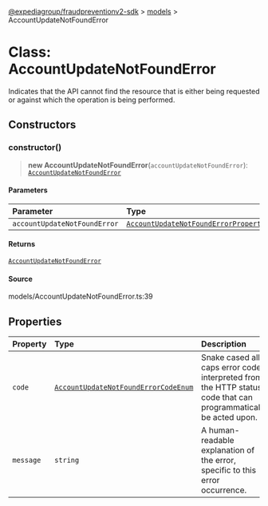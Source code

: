 [@expediagroup/fraudpreventionv2-sdk](../../index.md) > [models](../index.md) > AccountUpdateNotFoundError

# Class: AccountUpdateNotFoundError

Indicates that the API cannot find the resource that is either being requested or against which the operation is being performed.

## Constructors

### constructor()

> **new AccountUpdateNotFoundError**(`accountUpdateNotFoundError`): [`AccountUpdateNotFoundError`](class.AccountUpdateNotFoundError.md)

#### Parameters

| Parameter                    | Type                                                                                                      |
| :--------------------------- | :-------------------------------------------------------------------------------------------------------- |
| `accountUpdateNotFoundError` | [`AccountUpdateNotFoundErrorProperties`](../interfaces/interface.AccountUpdateNotFoundErrorProperties.md) |

#### Returns

[`AccountUpdateNotFoundError`](class.AccountUpdateNotFoundError.md)

#### Source

models/AccountUpdateNotFoundError.ts:39

## Properties

| Property  | Type                                                                                                     | Description                                                                                                    |
| :-------- | :------------------------------------------------------------------------------------------------------- | :------------------------------------------------------------------------------------------------------------- |
| `code`    | [`AccountUpdateNotFoundErrorCodeEnum`](../type-aliases/type-alias.AccountUpdateNotFoundErrorCodeEnum.md) | Snake cased all caps error code interpreted from the HTTP status code that can programmatically be acted upon. |
| `message` | `string`                                                                                                 | A human-readable explanation of the error, specific to this error occurrence.                                  |
